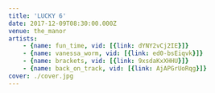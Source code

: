 ```yaml
---
title: 'LUCKY 6'
date: 2017-12-09T08:30:00.000Z
venue: the_manor
artists:
    - {name: fun_time, vid: [{link: dYNY2vCj2IE}]}
    - {name: vanessa_worm, vid: [{link: ed0-bsEiqvk}]}
    - {name: brackets, vid: [{link: 9xsdaKxXHHU}]}
    - {name: back_on_track, vid: [{link: AjAPGrUoRqg}]}
cover: ./cover.jpg
---
```

